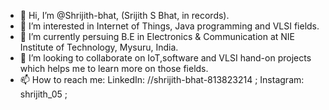 - 👋 Hi, I’m @Shrijith-bhat, (Srijith S Bhat, in records).
- 👀 I’m interested in Internet of Things, Java programming and VLSI fields.
- 🌱 I’m currently persuing B.E in Electronics & Communication at NIE Institute of Technology, Mysuru, India.
- 💞️ I’m looking to collaborate on IoT,software and VLSI hand-on projects which helps me to learn more on those fields.
- 📫 How to reach me: LinkedIn: //shrijith-bhat-813823214 ; Instagram: shrijith_05 ; 

<!---
Shrijith-bhat/Shrijith-bhat is a ✨ special ✨ repository because its `README.md` (this file) appears on your GitHub profile.
You can click the Preview link to take a look at your changes.
--->
